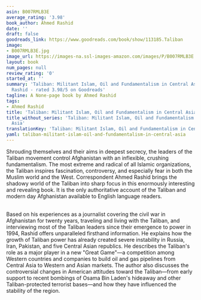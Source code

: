 ```yaml
---
asin: B007RMLB3E
average_rating: '3.98'
book_author: Ahmed Rashid
date: ''
draft: false
goodreads_link: https://www.goodreads.com/book/show/113185.Taliban
image:
- B007RMLB3E.jpg
image_url: https://images-na.ssl-images-amazon.com/images/P/B007RMLB3E.01._SCLZZZZZZZ.jpg
layout: book
num_pages: null
review_rating: '0'
started_at: ''
summary: 'Taliban: Militant Islam, Oil and Fundamentalism in Central Asia by Ahmed
  Rashid - rated 3.98/5 on Goodreads'
tagline: A None-page book by Ahmed Rashid
tags:
- Ahmed Rashid
title: 'Taliban: Militant Islam, Oil and Fundamentalism in Central Asia'
title_without_series: 'Taliban: Militant Islam, Oil and Fundamentalism in Central
  Asia'
translationKey: 'Taliban: Militant Islam, Oil and Fundamentalism in Central Asia'
yaml: taliban-militant-islam-oil-and-fundamentalism-in-central-asia
---
```


Shrouding themselves and their aims in deepest secrecy, the leaders of the Taliban movement control Afghanistan with an inflexible, crushing fundamentalism. The most extreme and radical of all Islamic organizations, the Taliban inspires fascination, controversy, and especially fear in both the Muslim world and the West. Correspondent Ahmed Rashid brings the shadowy world of the Taliban into sharp focus in this enormously interesting and revealing book. It is the only authoritative account of the Taliban and modern day Afghanistan available to English language readers.<br /><p><br />Based on his experiences as a journalist covering the civil war in Afghanistan for twenty years, traveling and living with the Taliban, and interviewing most of the Taliban leaders since their emergence to power in 1994, Rashid offers unparalleled firsthand information. He explains how the growth of Taliban power has already created severe instability in Russia, Iran, Pakistan, and five Central Asian republics. He describes the Taliban's role as a major player in a new "Great Game"—a competition among Western countries and companies to build oil and gas pipelines from Central Asia to Western and Asian markets. The author also discusses the controversial changes in American attitudes toward the Taliban—from early support to recent bombings of Osama Bin Laden's hideaway and other Taliban-protected terrorist bases—and how they have influenced the stability of the region.</p>